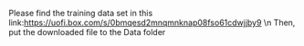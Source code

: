 Please find the training data set in this link:https://uofi.box.com/s/0bmqesd2mnqmnknap08fso61cdwjjby9 \n
Then, put the downloaded file to the Data folder
